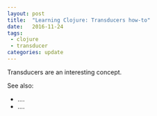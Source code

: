 ```yaml
---
layout: post
title:  "Learning Clojure: Transducers how-to"
date:   2016-11-24
tags:
 - clojure
 - transducer
categories: update
---
```



Transducers are an interesting concept.

See also:

* ....
* ....




